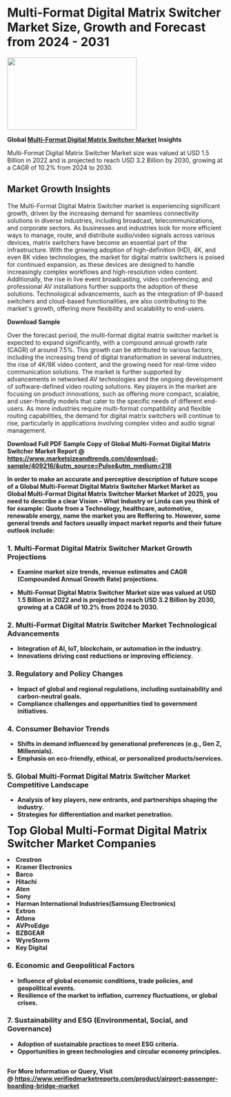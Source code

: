 <H1>Multi-Format Digital Matrix Switcher Market Size, Growth and Forecast from 2024 - 2031</H1><img class="aligncenter size-medium wp-image-584254" src="https://thirdeyenews.in/wp-content/uploads/2024/09/Global-Market-Research-300x168.jpeg" alt="" width="300" height="168" /><p><strong>Global&nbsp;<a href="https://www.marketsizeandtrends.com/download-sample/409216/&amp;utm_source=Pulse&amp;utm_medium=218">Multi-Format Digital Matrix Switcher Market</a> Insights</strong></p><p>Multi-Format Digital Matrix Switcher Market size was valued at USD 1.5 Billion in 2022 and is projected to reach USD 3.2 Billion by 2030, growing at a CAGR of 10.2% from 2024 to 2030.</p><p><h2>Market Growth Insights</h2> <p>The Multi-Format Digital Matrix Switcher market is experiencing significant growth, driven by the increasing demand for seamless connectivity solutions in diverse industries, including broadcast, telecommunications, and corporate sectors. As businesses and industries look for more efficient ways to manage, route, and distribute audio/video signals across various devices, matrix switchers have become an essential part of the infrastructure. With the growing adoption of high-definition (HD), 4K, and even 8K video technologies, the market for digital matrix switchers is poised for continued expansion, as these devices are designed to handle increasingly complex workflows and high-resolution video content. Additionally, the rise in live event broadcasting, video conferencing, and professional AV installations further supports the adoption of these solutions. Technological advancements, such as the integration of IP-based switchers and cloud-based functionalities, are also contributing to the market's growth, offering more flexibility and scalability to end-users.</p> <p><strong>Download Sample</strong></p> <p>Over the forecast period, the multi-format digital matrix switcher market is expected to expand significantly, with a compound annual growth rate (CAGR) of around 7.5%. This growth can be attributed to various factors, including the increasing trend of digital transformation in several industries, the rise of 4K/8K video content, and the growing need for real-time video communication solutions. The market is further supported by advancements in networked AV technologies and the ongoing development of software-defined video routing solutions. Key players in the market are focusing on product innovations, such as offering more compact, scalable, and user-friendly models that cater to the specific needs of different end-users. As more industries require multi-format compatibility and flexible routing capabilities, the demand for digital matrix switchers will continue to rise, particularly in applications involving complex video and audio signal management.</p> <p><strong></p><p><span class=""><strong>Download Full PDF Sample Copy of Global Multi-Format Digital Matrix Switcher Market Report</strong> @ <a href="https://www.marketsizeandtrends.com/download-sample/409216/&amp;utm_source=Pulse&amp;utm_medium=218" target="_blank">https://www.marketsizeandtrends.com/download-sample/409216/&amp;utm_source=Pulse&amp;utm_medium=218</a></span></p><p>In order to make an accurate and perceptive description of future scope of a Global&nbsp;Multi-Format Digital Matrix Switcher Market Market as Global&nbsp;Multi-Format Digital Matrix Switcher Market Market of 2025, you need to describe a clear Vision &ndash; What Industry or Linda can you think of for example: Quote from a Technology, healthcare, automotive, renewable energy, name the market you are Reffering to. However, some general trends and factors usually impact market reports and their future outlook include:</p><h3>1.&nbsp;<strong>Multi-Format Digital Matrix Switcher Market Growth Projections</strong></h3><ul><li>Examine market size trends, revenue estimates and CAGR (Compounded Annual Growth Rate) projections.</li><li><p>Multi-Format Digital Matrix Switcher Market size was valued at USD 1.5 Billion in 2022 and is projected to reach USD 3.2 Billion by 2030, growing at a CAGR of 10.2% from 2024 to 2030.</p></li></ul><h3>2.&nbsp;<strong>Multi-Format Digital Matrix Switcher Market Technological Advancements</strong></h3><ul><li>Integration of AI, IoT, blockchain, or automation in the industry.</li><li>Innovations driving cost reductions or improving efficiency.</li></ul><h3>3.&nbsp;<strong>Regulatory and Policy Changes</strong></h3><ul><li>Impact of global and regional regulations, including sustainability and carbon-neutral goals.</li><li>Compliance challenges and opportunities tied to government initiatives.</li></ul><h3>4.&nbsp;<strong>Consumer Behavior Trends</strong></h3><ul><li>Shifts in demand influenced by generational preferences (e.g., Gen Z, Millennials).</li><li>Emphasis on eco-friendly, ethical, or personalized products/services.</li></ul><h3>5.&nbsp;<strong>Global Multi-Format Digital Matrix Switcher Market Competitive Landscape</strong></h3><ul><li>Analysis of key players, new entrants, and partnerships shaping the industry.</li><li>Strategies for differentiation and market penetration.</li></ul><p data-pm-slice="1 1 []"><span style="color: inherit; font-family: inherit; font-size: 25px;">Top Global Multi-Format Digital Matrix Switcher Market Companies</span></p><div class="" data-test-id=""><p><li>Crestron</li><li> Kramer Electronics</li><li> Barco</li><li> Hitachi</li><li> Aten</li><li> Sony</li><li> Harman International Industries(Samsung Electronics)</li><li> Extron</li><li> Atlona</li><li> AVProEdge</li><li> BZBGEAR</li><li> WyreStorm</li><li> Key Digital</li></p></div><h3>6.&nbsp;<strong>Economic and Geopolitical Factors</strong></h3><ul><li>Influence of global economic conditions, trade policies, and geopolitical events.</li><li>Resilience of the market to inflation, currency fluctuations, or global crises.</li></ul><h3>7.&nbsp;<strong>Sustainability and ESG (Environmental, Social, and Governance)</strong></h3><ul><li>Adoption of sustainable practices to meet ESG criteria.</li><li>Opportunities in green technologies and circular economy principles.</li></ul><h2><strong style="font-size: 14px;">For More Information or Query, Visit @&nbsp;</strong><a style="background-color: #ffffff; font-size: 14px;" href="https://www.marketsizeandtrends.com/report/multi-format-digital-matrix-switcher-market/" target="_blank">https://www.verifiedmarketreports.com/product/airport-passenger-boarding-bridge-market</a></h2>
